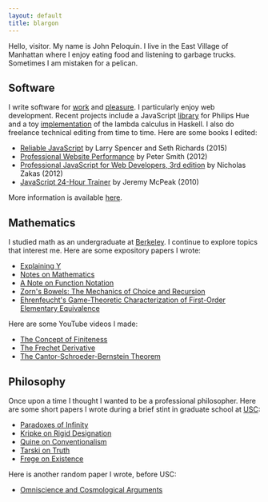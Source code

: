 ```yaml
---
layout: default
title: blargon
---
```


Hello, visitor. My name is John Peloquin. I live in the East Village of Manhattan where I enjoy eating food and listening to garbage trucks. Sometimes I am mistaken for a pelican.

## Software

I write software for [work][spreemo] and [pleasure][github]. I particularly enjoy web development. Recent projects include a JavaScript [library][jshue] for Philips Hue and a toy [implementation][lambda] of the lambda calculus in Haskell. I also do freelance technical editing from time to time. Here are some books I edited:

- [Reliable JavaScript][books.reliablejs] by Larry Spencer and Seth Richards (2015)
- [Professional Website Performance][books.properf] by Peter Smith (2012)
- [Professional JavaScript for Web Developers, 3rd edition][books.projs] by Nicholas Zakas (2012)
- [JavaScript 24-Hour Trainer][books.js24hr] by Jeremy McPeak (2010)

More information is available [here][linkedin].

## Mathematics

I studied math as an undergraduate at [Berkeley][ucb]. I continue to explore topics that interest me. Here are some expository papers I wrote:

- [Explaining Y][math.y]
- [Notes on Mathematics][math.notes]
- [A Note on Function Notation][math.functions]
- [Zorn's Bowels: The Mechanics of Choice and Recursion][math.zorn]
- [Ehrenfeucht's Game-Theoretic Characterization of First-Order Elementary Equivalence][math.ehrenfeucht]

Here are some YouTube videos I made:

- [The Concept of Finiteness][math.vid.finite]
- [The Frechet Derivative][math.vid.frechet]
- [The Cantor-Schroeder-Bernstein Theorem][math.vid.bernstein]

## Philosophy

Once upon a time I thought I wanted to be a professional philosopher. Here are some short papers I wrote during a brief stint in graduate school at [USC][usc]:

- [Paradoxes of Infinity][phil.infinite]
- [Kripke on Rigid Designation][phil.kripke]
- [Quine on Conventionalism][phil.quine]
- [Tarski on Truth][phil.tarski]
- [Frege on Existence][phil.frege]

Here is another random paper I wrote, before USC:

- [Omniscience and Cosmological Arguments][phil.omniscience]

[spreemo]: http://spreemohealth.com/
[github]: http://github.com/blargoner
[linkedin]: http://linkedin.com/in/jpeloquin
[ucb]: http://math.berkeley.edu/
[usc]: http://dornsife.usc.edu/phil/

[jshue]: http://github.com/blargoner/jshue
[lambda]: http://github.com/blargoner/lambda

[books.reliablejs]: http://www.wiley.com/WileyCDA/WileyTitle/productCd-1119028728.html
[books.properf]: http://shop.oreilly.com/product/9781118487525.do
[books.projs]: http://www.wiley.com/WileyCDA/WileyTitle/productCd-1118026691.html
[books.js24hr]: http://www.wiley.com/WileyCDA/WileyTitle/productCd-0470647833.html

[math.y]: https://github.com/blargoner/math-y/blob/master/y.pdf
[math.notes]: https://github.com/blargoner/math-notes/blob/master/notes.pdf
[math.functions]: https://github.com/blargoner/math-functions/blob/master/groupactions.pdf
[math.zorn]: https://github.com/blargoner/math-zorn/blob/master/zorn.pdf
[math.ehrenfeucht]: https://github.com/blargoner/math-ehrenfeucht/blob/master/ehrenfeucht.pdf

[math.vid.finite]: https://youtu.be/oqcm5PT-fM8
[math.vid.frechet]: https://youtu.be/52AtbAkQ6MU
[math.vid.bernstein]: https://youtu.be/IkoKttTDuxE

[phil.infinite]: papers/phil/infinite.pdf
[phil.kripke]: papers/phil/kripke_designation.pdf
[phil.quine]: papers/phil/quine_conventionalism.pdf
[phil.tarski]: papers/phil/tarski_truth.pdf
[phil.frege]: papers/phil/frege_existence.pdf
[phil.omniscience]: papers/phil/omniscience.pdf
